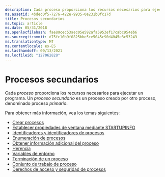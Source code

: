 ```yaml
---
description: Cada proceso proporciona los recursos necesarios para ejecutar un programa. Un proceso secundario es un proceso creado por otro proceso, denominado proceso primario.
ms.assetid: 4bdec0f5-7276-422e-9935-0e231b0fc17d
title: Procesos secundarios
ms.topic: article
ms.date: 05/31/2018
ms.openlocfilehash: fae80cec53aec05e592afa5953ef17cabc954eb6
ms.sourcegitcommit: d75fc10b9f0825bbe5ce5045c90d4045e3c53243
ms.translationtype: MT
ms.contentlocale: es-ES
ms.lasthandoff: 09/13/2021
ms.locfileid: "127062828"
---
```

# <a name="child-processes"></a>Procesos secundarios

Cada *proceso* proporciona los recursos necesarios para ejecutar un programa. Un *proceso secundario* es un proceso creado por otro proceso, denominado proceso *primario*.

Para obtener más información, vea los temas siguientes:

-   [Crear procesos](creating-processes.md)
-   [Establecer propiedades de ventana mediante STARTUPINFO](setting-window-properties-using-startupinfo.md)
-   [Identificadores y identificadores de procesos](process-handles-and-identifiers.md)
-   [Enumeración de procesos](process-enumeration.md)
-   [Obtener información adicional del proceso](obtaining-additional-process-information.md)
-   [Herencia](inheritance.md)
-   [Variables de entorno](environment-variables.md)
-   [Terminación de un proceso](terminating-a-process.md)
-   [Conjunto de trabajo de proceso](process-working-set.md)
-   [Derechos de acceso y seguridad de procesos](process-security-and-access-rights.md)

 

 



